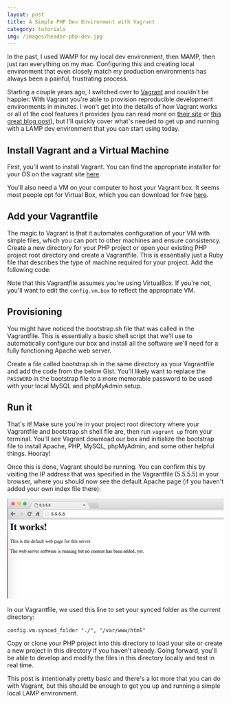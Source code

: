 ```yaml
---
layout: post
title: A Simple PHP Dev Environment with Vagrant
category: tutorials
img: /images/header-php-dev.jpg
---
```


In the past, I used WAMP for my local dev environment, then MAMP, then just ran everything on my mac. Configuring this and creating local environment that even closely match my production environments has always been a painful, frustrating process. 

Starting a couple years ago, I switched over to [Vagrant](https://www.vagrantup.com/) and couldn't be happier. With Vagrant you're able to provision reproducible development environments in minutes. I won't get into the details of how Vagrant works or all of the cool features it provides (you can read more on [their site](https://www.vagrantup.com/) or [this great blog post](https://24ways.org/2014/what-is-vagrant-and-why-should-i-care/)), but I'll quickly cover what's needed to get up and running with a LAMP dev environment that you can start using today. 

## Install Vagrant and a Virtual Machine

First, you'll want to install Vagrant. You can find the appropriate installer for your OS on the vagrant site [here](http://www.vagrantup.com/downloads). 

You'll also need a VM on your computer to host your Vagrant box. It seems most people opt for Virtual Box, which you can download for free [here](https://www.virtualbox.org/wiki/Downloads). 

## Add your Vagrantfile

The magic to Vagrant is that it automates configuration of your VM with simple files, which you can port to other machines and ensure consistency. Create a new directory for your PHP project or open your existing PHP project root directory and create a Vagrantfile. This is essentially just a Ruby file that describes the type of machine required for your project. Add the following code:

<script src="https://gist.github.com/adamjstevenson/c3fca4103f2be0109136.js"></script>

Note that this Vagrantfile assumes you're using VirtualBox. If you're not, you'll want to edit the `config.vm.box` to reflect the appropriate VM. 

## Provisioning

You might have noticed the bootstrap.sh file that was called in the Vagrantfile. This is essentially a basic shell script that we'll use to automatically configure our box and install all the software we'll need for a fully functioning Apache web server. 

Create a file called bootstrap.sh in the same directory as your Vagrantfile and add the code from the below Gist. You'll likely want to replace the `PASSWORD` in the bootstrap file to a more memorable password to be used with your local MySQL and phpMyAdmin setup. 

<script src="https://gist.github.com/adamjstevenson/bfd000e77d9e870f8b33.js"></script>

## Run it

That's it! Make sure you're in your project root directory where your Vagrantfile and bootstrap.sh shell file are, then run `vagrant up` from your terminal. You'll see Vagrant download our box and initialize the bootstrap file to install Apache, PHP, MySQL, phpMyAdmin, and some other helpful things. Hooray!

Once this is done, Vagrant should be running. You can confirm this by visiting the IP address that was specified in the Vagrantfile (5.5.5.5) in your browser, where you should now see the default Apache page (if you haven't added your own index file there):

<img src="/images/apache_default.png" class="img-responsive img-thumbnail">

In our Vagrantfile, we used this line to set your synced folder as the current directory:

```
config.vm.synced_folder "./", "/var/www/html"
```

Copy or clone your PHP project into this directory to load your site or create a new project in this directory if you haven't already. Going forward, you'll be able to develop and modify the files in this directory locally and test in real time. 

This post is intentionally pretty basic and there's a lot more that you can do with Vagrant, but this should be enough to get you up and running a simple local LAMP environment. 